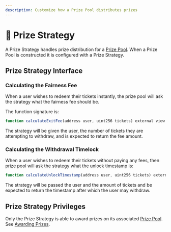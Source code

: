 ```yaml
---
description: Customize how a Prize Pool distributes prizes
---
```


# 💸 Prize Strategy

A Prize Strategy handles prize distribution for a [Prize Pool](prize-pool/).  When a Prize Pool is constructed it is configured with a Prize Strategy.

## Prize Strategy Interface

### Calculating the Fairness Fee

When a user wishes to redeem their tickets instantly, the prize pool will ask the strategy what the fairness fee should be. 

The function signature is:

```javascript
function calculateExitFee(address user, uint256 tickets) external view returns (uint256)
```

The strategy will be given the user, the number of tickets they are attempting to withdraw, and is expected to return the fee amount.

### Calculating the Withdrawal Timelock

When a user wishes to redeem their tickets without paying any fees, then prize pool will ask the strategy what the unlock timestamp is:

```javascript
function calculateUnlockTimestamp(address user, uint256 tickets) external view returns (uint256);
```

The strategy will be passed the user and the amount of tickets and be expected to return the timestamp after which the user may withdraw.

## Prize Strategy Privileges

Only the Prize Strategy is able to award prizes on its associated [Prize Pool](prize-pool/).   See [Awarding Prizes](prize-pool/#awarding-prizes).





